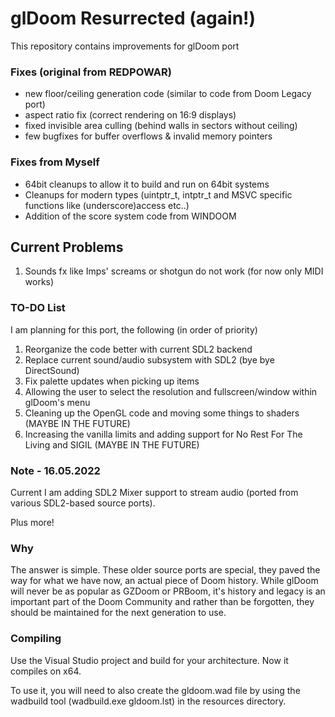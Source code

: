 # glDoom Resurrected (again!)
This repository contains improvements for glDoom port

### Fixes (original from REDPOWAR)
* new floor/ceiling generation code (similar to code from Doom Legacy port)
* aspect ratio fix (correct rendering on 16:9 displays)
* fixed invisible area culling (behind walls in sectors without ceiling)
* few bugfixes for buffer overflows & invalid memory pointers

### Fixes from Myself
* 64bit cleanups to allow it to build and run on 64bit systems
* Cleanups for modern types (uintptr_t, intptr_t and MSVC specific functions like (underscore)access etc..)
* Addition of the score system code from WINDOOM

## Current Problems
1. Sounds fx like Imps' screams or shotgun do not work (for now only MIDI works)

### TO-DO List
I am planning for this port, the following (in order of priority)

1. Reorganize the code better with current SDL2 backend
2. Replace current sound/audio subsystem with SDL2 (bye bye DirectSound)
3. Fix palette updates when picking up items
4. Allowing the user to select the resolution and fullscreen/window within glDoom's menu
5. Cleaning up the OpenGL code and moving some things to shaders (MAYBE IN THE FUTURE)
6. Increasing the vanilla limits and adding support for No Rest For The Living and SIGIL (MAYBE IN THE FUTURE)

### Note - 16.05.2022
Current I am adding SDL2 Mixer support to stream audio (ported from various SDL2-based source ports).

Plus more!

### Why
The answer is simple. These older source ports are special, they paved the way for what we have now, an actual piece of Doom history. While glDoom will never be as popular as GZDoom or PRBoom, it's history and legacy is an important part of the Doom Community and rather than be forgotten, they should be maintained for the next generation to use.

### Compiling
Use the Visual Studio project and build for your architecture.
Now it compiles on x64.

To use it, you will need to also create the gldoom.wad file by using the wadbuild tool (wadbuild.exe gldoom.lst) in the resources directory.
